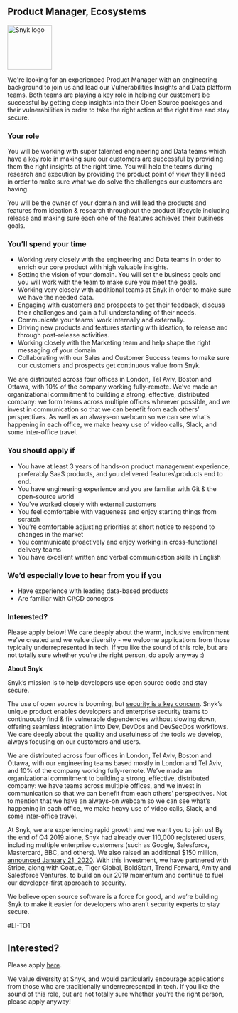 Product Manager, Ecosystems
---

<img src="https://res.cloudinary.com/snyk/image/upload/v1537345894/press-kit/brand/logo-black.png" width="100" alt="Snyk logo" />

<p><span style="font-weight: 400;">We're looking for an experienced Product Manager with an engineering background to join us and lead our Vulnerabilities Insights and Data platform teams. Both teams are playing a key role in helping our customers be successful by getting deep insights into their Open Source packages and their vulnerabilities in order to take the right action at the right time and stay secure.</span></p>
<h3><strong>Your role</strong></h3>
<p><span style="font-weight: 400;">You will be working with super talented engineering and Data teams which have a key role in making sure our customers are successful by providing them the right insights at the right time. You will help the teams during research and execution by providing the product point of view they’ll need in order to make sure what we do solve the challenges our customers are having.</span></p>
<p><span style="font-weight: 400;">You will be the owner of your domain and will lead the products and features from ideation &amp; research throughout the product lifecycle including release and making sure each one of the features achieves their business goals.</span></p>
<h3><strong>You’ll spend your time</strong></h3>
<ul>
<li style="font-weight: 400;"><span style="font-weight: 400;">Working very closely with the engineering and Data teams in order to enrich our core product with high valuable insights.</span></li>
<li style="font-weight: 400;"><span style="font-weight: 400;">Setting the vision of your domain. You will set the business goals and you will work with the team to make sure you meet the goals.</span></li>
<li style="font-weight: 400;"><span style="font-weight: 400;">Working very closely with additional teams at Snyk in order to make sure we have the needed data.</span></li>
<li style="font-weight: 400;"><span style="font-weight: 400;">Engaging with customers and prospects to get their feedback, discuss their challenges and gain a full understanding of their needs.</span></li>
<li style="font-weight: 400;"><span style="font-weight: 400;">Communicate your teams' work internally and externally.</span></li>
<li style="font-weight: 400;"><span style="font-weight: 400;">Driving new products and features starting with ideation, to release and through post-release activities.</span></li>
<li style="font-weight: 400;"><span style="font-weight: 400;">Working closely with the Marketing team and help shape the right messaging of your domain</span></li>
<li style="font-weight: 400;"><span style="font-weight: 400;">Collaborating with our Sales and Customer Success teams to make sure our customers and prospects get continuous value from Snyk.</span></li>
</ul>
<p><span style="font-weight: 400;">We are distributed across four offices in London, Tel Aviv, Boston and Ottawa, with 10% of the company working fully-remote. We’ve made an organizational commitment to building a strong, effective, distributed company: we form teams across multiple offices wherever possible, and we invest in communication so that we can benefit from each others’ perspectives. As well as an always-on webcam so we can see what’s happening in each office, we make heavy use of video calls, Slack, and some inter-office travel.</span></p>
<h3><strong>You should apply if</strong></h3>
<ul>
<li style="font-weight: 400;"><span style="font-weight: 400;">You have at least 3 years of hands-on product management experience, preferably SaaS products, and you delivered features\products end to end.</span></li>
<li style="font-weight: 400;"><span style="font-weight: 400;">You have engineering experience and you are familiar with Git &amp; the open-source world</span></li>
<li style="font-weight: 400;"><span style="font-weight: 400;">You've worked closely with external customers</span></li>
<li style="font-weight: 400;"><span style="font-weight: 400;">You feel comfortable with vagueness and enjoy starting things from scratch</span></li>
<li style="font-weight: 400;"><span style="font-weight: 400;">You’re comfortable adjusting priorities at short notice to respond to changes in the market</span></li>
<li style="font-weight: 400;"><span style="font-weight: 400;">You communicate proactively and enjoy working in cross-functional delivery teams</span></li>
<li style="font-weight: 400;"><span style="font-weight: 400;">You have excellent written and verbal communication skills in English</span></li>
</ul>
<h3><strong>We’d especially love to hear from you if you</strong></h3>
<ul>
<li style="font-weight: 400;"><span style="font-weight: 400;">Have experience with leading data-based products</span></li>
<li style="font-weight: 400;"><span style="font-weight: 400;">Are familiar with CI\CD concepts </span></li>
</ul>
<h3><strong>Interested?</strong></h3>
<p><span style="font-weight: 400;">Please apply below! We care deeply about the warm, inclusive environment we’ve created and we value diversity - we welcome applications from those typically underrepresented in tech. If you like the sound of this role, but are not totally sure whether you’re the right person, do apply anyway :)</span></p>
<p><strong>About Snyk</strong></p>
<p><span style="font-weight: 400;">Snyk’s mission is to help developers use open source code and stay secure. </span></p>
<p><span style="font-weight: 400;">The use of open source is booming, but </span><a href="https://snyk.io/blog/devsecops-insights-2020/"><span style="font-weight: 400;">security is a key concern</span></a><span style="font-weight: 400;">. Snyk’s unique product enables developers and enterprise security teams to continuously find &amp; fix vulnerable dependencies without slowing down, offering seamless integration into Dev, DevOps and DevSecOps workflows. We care deeply about the quality and usefulness of the tools we develop, always focusing on our customers and users. </span></p>
<p><span style="font-weight: 400;">We are distributed across four offices in London, Tel Aviv, Boston and Ottawa, with our engineering teams based mostly in London and Tel Aviv, and 10% of the company working fully-remote. We’ve made an organizational commitment to building a strong, effective, distributed company: we have teams across multiple offices, and we invest in communication so that we can benefit from each others’ perspectives. Not to mention that we have an always-on webcam so we can see what’s happening in each office, we make heavy use of video calls, Slack, and some inter-office travel.</span></p>
<p><span style="font-weight: 400;">At Snyk, we are experiencing rapid growth and we want you to join us! By the end of Q4 2019 alone, Snyk had already over 110,000 registered users, including multiple enterprise customers (such as Google, Salesforce, Mastercard, BBC, and others). We also raised an additional $150 million, </span><a href="https://snyk.io/blog/snyk-closes-150m/"><span style="font-weight: 400;">announced January 21, 2020</span></a><span style="font-weight: 400;">. With this investment, we have partnered with Stripe, along with Coatue, Tiger Global, BoldStart, Trend Forward, Amity and Salesforce Ventures, to build on our 2019 momentum and continue to fuel our developer-first approach to security. </span></p>
<p><span style="font-weight: 400;">We believe open source software is a force for good, and we’re building Snyk to make it easier for developers who aren’t security experts to stay secure.</span></p>
<p><span style="font-weight: 400;">#LI-TO1</span></p>

Interested?
---

Please apply [here](https://boards.greenhouse.io/snyk/jobs/4638387002#app).

We value diversity at Snyk, and would particularly encourage applications from those who are traditionally underrepresented in tech.
If you like the sound of this role, but are not totally sure whether you’re the right person, please apply anyway!
